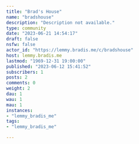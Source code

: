 ```yaml
---
title: "Brad's House" 
name: "bradshouse"
description: "Description not available."
type: community
date: "2023-06-21 14:54:17"
draft: false
nsfw: false
actor_id: "https://lemmy.bradis.me/c/bradshouse"
host: lemmy.bradis.me
lastmod: "1969-12-31 19:00:00"
published: "2023-06-12 15:41:52"
subscribers: 1
posts: 2
comments: 0
weight: 2
dau: 1
wau: 1
mau: 1
instances:
- "lemmy_bradis_me"
tags: 
- "lemmy_bradis_me"

---
```

